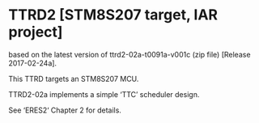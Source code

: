 # TTRD2 [STM8S207 target, IAR project]
based on the latest version of ttrd2-02a-t0091a-v001c (zip file) [Release 2017-02-24a].

This TTRD targets an STM8S207 MCU.

TTRD2-02a implements a simple ‘TTC’ scheduler design.

See ‘ERES2‘ Chapter 2 for details.
